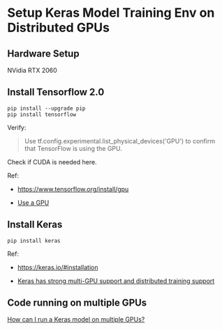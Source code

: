 # Setup Keras Model Training Env on Distributed GPUs

## Hardware Setup

NVidia RTX 2060

## Install Tensorflow 2.0

```
pip install --upgrade pip
pip install tensorflow
```

Verify:

> Use tf.config.experimental.list_physical_devices('GPU') to confirm that TensorFlow is using the GPU.

Check if CUDA is needed here.

Ref:

* https://www.tensorflow.org/install/gpu

* [Use a GPU](https://www.tensorflow.org/guide/gpu)

## Install Keras

```
pip install keras
```

Ref:

* https://keras.io/#installation

* [Keras has strong multi-GPU support and distributed training support](https://keras.io/utils/#multi_gpu_model)

## Code running on multiple GPUs

[How can I run a Keras model on multiple GPUs?](https://keras.io/getting-started/faq/#how-can-i-run-a-keras-model-on-multiple-gpus)


